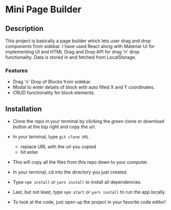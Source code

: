 # Mini Page Builder

## Description

This project is basically a page builder which lets user drag and drop components from sidebar. I have used React along with Material-Ui for implementing UI and HTML Drag and Drop API for drag 'n' drop functionality. Data is stored in and fetched from LocalStorage. 

### Features
- Drag 'n' Drop of Blocks from sidebar.
- Modal to enter details of block with auto filled X and Y coordinates.
- CRUD functionality for block elements.

## Installation
- Clone the repo in your terminal by clicking the _green_ clone or download button at the top right and copy the url.
- In your terminal, type ```git clone URL```
  - replace URL with the url you copied
  - hit enter
- This will copy all the files from this repo down to your computer.
- In your terminal, cd into the directory you just created.
- Type ```npm install``` or ```yarn install``` to install all dependencies.
- Last, but not least, type ```npm start``` or ```yarn install``` to run the app locally.

- To look at the code, just open up the project in your favorite code editor!
